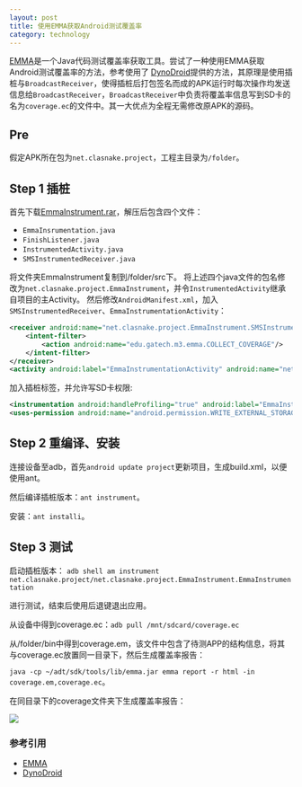 ```yaml
---
layout: post
title: 使用EMMA获取Android测试覆盖率
category: technology
---
```

[EMMA](http://emma.sourceforge.net/)是一个Java代码测试覆盖率获取工具。尝试了一种使用EMMA获取Android测试覆盖率的方法，参考使用了
[DynoDroid](http://www.cercs.gatech.edu/tech-reports/tr2012/git-cercs-12-09.pdf)提供的方法，其原理是使用插桩与`BroadcastReceiver`，使得插桩后打包签名而成的APK运行时每次操作均发送信息给`BroadcastReceiver`，`BroadcastReceiver`中负责将覆盖率信息写到SD卡的名为`coverage.ec`的文件中。其一大优点为全程无需修改原APK的源码。

## Pre ##
假定APK所在包为`net.clasnake.project`，工程主目录为`/folder`。

## Step 1 插桩 ##

首先下载[EmmaInstrument.rar]({{site:url}}/assets/code/EmmaInstrument.rar)，解压后包含四个文件：

- `EmmaInsrumentation.java`
- `FinishListener.java`
- `InstrumentedActivity.java`
- `SMSInstrumentedReceiver.java`

将文件夹EmmaInstrument复制到/folder/src下。
将上述四个java文件的包名修改为`net.clasnake.project.EmmaInstrument`，并令`InstrumentedActivity`继承自项目的主Activity。
然后修改`AndroidManifest.xml`，加入`SMSInstrumentedReceiver`、`EmmaInstrumentationActivity`：

```xml
<receiver android:name="net.clasnake.project.EmmaInstrument.SMSInstrumentedReceiver">
	<intent-filter>
		<action android:name="edu.gatech.m3.emma.COLLECT_COVERAGE"/>
	</intent-filter>
</receiver>
<activity android:label="EmmaInstrumentationActivity" android:name="net.clasnake.project.EmmaInstrument.InstrumentedActivity"/>
```

加入插桩标签，并允许写SD卡权限:

```xml
<instrumentation android:handleProfiling="true" android:label="EmmaInstrumentation" android:name="net.clasnake.project.EmmaInstrument.EmmaInstrumentation" android:targetPackage="net.clasnake.project"/>
<uses-permission android:name="android.permission.WRITE_EXTERNAL_STORAGE"/>
```
## Step 2 重编译、安装 ##

连接设备至adb，首先`android update project`更新项目，生成build.xml，以便使用ant。

然后编译插桩版本：`ant instrument`。

安装：`ant installi`。

## Step 3 测试 ##

启动插桩版本：
    `adb shell am instrument net.clasnake.project/net.clasnake.project.EmmaInstrument.EmmaInstrumentation`

进行测试，结束后使用后退键退出应用。

从设备中得到coverage.ec：`adb pull /mnt/sdcard/coverage.ec`

从/folder/bin中得到coverage.em，该文件中包含了待测APP的结构信息，将其与coverage.ec放置同一目录下，然后生成覆盖率报告：

`java -cp ~/adt/sdk/tools/lib/emma.jar emma report -r html -in coverage.em,coverage.ec`。

在同目录下的coverage文件夹下生成覆盖率报告：

![]({{site:url}}/assets/images/posts/2014-10-30-emma_for_android/emma.JPG)

### 参考引用 ###

- [EMMA](http://emma.sourceforge.net/)
- [DynoDroid](http://www.cercs.gatech.edu/tech-reports/tr2012/git-cercs-12-09.pdf)